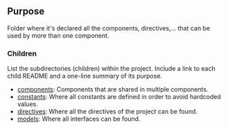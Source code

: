 ## Purpose
Folder where it's declared all the components, directives,... that can be used by more than one component.

### Children
List the subdirectories (children) within the project. Include a link to each child README and a one-line summary of its purpose.

- [components](components/README.md): Components that are shared in multiple components.
- [constants](constants/README.md): Where all constants are defined in order to avoid hardcoded values.
- [directives](): Where all the directives of the project can be found.
- [models](models/README.md): Where all interfaces can be found.
